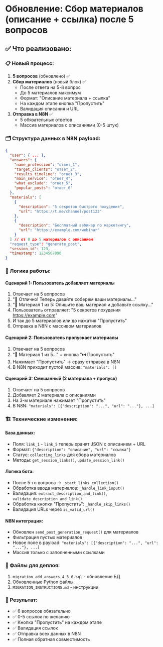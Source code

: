 # Обновление: Сбор материалов (описание + ссылка) после 5 вопросов

## ✅ Что реализовано:

### 📋 Новый процесс:
1. **5 вопросов** (обновлено) ✅
2. **Сбор материалов** (новый блок) ✅
   - После ответа на 5-й вопрос
   - До 5 материалов максимум
   - Формат: "Описание материала + ссылка"
   - На каждом этапе кнопка "Пропустить"
   - Валидация описания и URL
3. **Отправка в N8N** ✅
   - 5 обязательных ответов
   - Массив материалов с описаниями (0-5 штук)

### 🗂️ Структура данных в N8N payload:

```json
{
  "user": { ... },
  "answers": {
    "name_profession": "ответ_1",
    "target_clients": "ответ_2", 
    "results_timeline": "ответ_3",
    "main_service": "ответ_4",
    "what_exclude": "ответ_5",
    "popular_posts": "ответ_6"
  },
  "materials": [
    {
      "description": "5 секретов быстрого похудения", 
      "url": "https://t.me/channel/post123"
    },
    {
      "description": "Бесплатный вебинар по маркетингу",
      "url": "https://example.com/webinar"  
    }
  ] // от 0 до 5 материалов с описанием
  "request_type": "generate_post",
  "session_id": 123,
  "timestamp": 1234567890
}
```

### 🔄 Логика работы:

#### Сценарий 1: Пользователь добавляет материалы
1. Отвечает на 5 вопросов
2. "🔗 Отлично! Теперь давайте соберем ваши материалы..."
3. "🔗 Материал 1 из 5: Опишите ваш материал и добавьте ссылку..."
4. Пользователь отправляет: "5 секретов похудения https://example.com"
5. И так до 5 материалов или до нажатия "Пропустить"
6. Отправка в N8N с массивом материалов

#### Сценарий 2: Пользователь пропускает материалы
1. Отвечает на 5 вопросов
2. "🔗 Материал 1 из 5..." + кнопка "⏭️ Пропустить" 
3. Нажимает "Пропустить" → сразу отправка в N8N
4. В N8N приходит пустой массив: `"materials": []`

#### Сценарий 3: Смешанный (2 материала + пропуск)
1. Отвечает на 5 вопросов
2. Добавляет 2 материала с описаниями
3. На 3-м материале нажимает "Пропустить"
4. В N8N: `"materials": [{"description": "...", "url": "..."}, ...]`

### 🏗️ Технические изменения:

#### База данных:
- Поля: `link_1` - `link_5` теперь хранят JSON с описанием + URL
- Формат: `{"description": "описание", "url": "ссылка"}`
- Статус: `collecting_links` для сбора материалов
- Методы: `get_session_links()`, `update_session_link()`

#### Логика бота:
- После 5-го вопроса → `_start_links_collection()`
- Обработка ввода материалов: `_handle_link_input()`
- Валидация: `extract_description_and_link()`, `validate_description_and_link()`
- Обработка кнопки "Пропустить": `_handle_skip_links()`
- Валидация URLs через `is_valid_url()`

#### N8N интеграция:
- Обновлен `send_post_generation_request()` для материалов
- Фильтрация пустых материалов
- Новое поле в payload: `"materials": [{"description": "...", "url": "..."}, ...]`
- Массив только с заполненными ссылками

### 📁 Файлы для деплоя:
1. `migration_add_answers_4_5_6.sql` - обновление БД
2. Обновленные Python файлы
3. `MIGRATION_INSTRUCTIONS.md` - инструкции

### 🎯 Результат:
- ✅ 6 вопросов обязательно
- ✅ 0-5 ссылок по желанию  
- ✅ Кнопка "Пропустить" на каждом этапе
- ✅ Валидация ссылок
- ✅ Отправка всех данных в N8N
- ✅ Полная обратная совместимость
